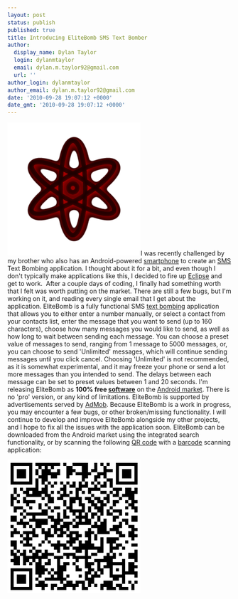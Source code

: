 ```yaml
---
layout: post
status: publish
published: true
title: Introducing EliteBomb SMS Text Bomber
author:
  display_name: Dylan Taylor
  login: dylanmtaylor
  email: dylan.m.taylor92@gmail.com
  url: ''
author_login: dylanmtaylor
author_email: dylan.m.taylor92@gmail.com
date: '2010-09-28 19:07:12 +0000'
date_gmt: '2010-09-28 19:07:12 +0000'
---
```

<p><a href="/images/blog/2010/09/nuke-clear-bright.png"><img class="alignleft size-medium wp-image-615" title="EliteBomb SMS Text Bomber Logo" src="/images/blog/2010/11/nuke-clear-bright.pngw300" alt="" width="300" height="300" /></a>I was recently challenged by my brother who also has an Android-powered <a class="zem_slink" title="Smartphone" rel="wikipedia" href="http://en.wikipedia.org/wiki/Smartphone">smartphone</a> to create an <a class="zem_slink" title="SMS" rel="wikipedia" href="http://en.wikipedia.org/wiki/SMS">SMS</a> Text Bombing application. I thought about it for a bit, and even though I don't typically make applications like this, I decided to fire up <a class="zem_slink" title="Eclipse (software)" rel="homepage" href="http://www.eclipse.org/">Eclipse</a> and get to work.  After a couple days of coding, I finally had something worth that I felt was worth putting on the market. There are still a few bugs, but I'm working on it, and reading every single email that I get about the application. EliteBomb is a fully functional SMS <a class="zem_slink" title="E-mail bomb" rel="wikipedia" href="http://en.wikipedia.org/wiki/E-mail_bomb">text bombing</a> application that allows you to either enter a number manually, or select a contact from your contacts list, enter the message that you want to send (up to 160 characters), choose how many messages you would like to send, as well as how long to wait between sending each message. You can choose a preset value of messages to send, ranging from 1 message to 5000 messages, or, you can choose to send 'Unlimited' messages, which will continue sending messages until you click cancel. Choosing 'Unlimited' is not recommended, as it is somewhat experimental, and it may freeze your phone or send a lot more messages than you intended to send. The delays between each message can be set to preset values between 1 and 20 seconds. I'm releasing EliteBomb as <strong>100% free <a class="zem_slink" title="Computer software" rel="wikipedia" href="http://en.wikipedia.org/wiki/Computer_software">software</a></strong> on the <a class="zem_slink" title="Android Market" rel="homepage" href="http://www.android.com/market/">Android market</a>. There is no 'pro' version, or any kind of limitations. EliteBomb is supported by advertisements served by <a class="zem_slink" title="AdMob" rel="homepage" href="http://admob.com">AdMob</a>. Because EliteBomb is a work in progress, you may encounter a few bugs, or other broken/missing functionality. I will continue to develop and improve EliteBomb alongside my other projects, and I hope to fix all the issues with the application soon. EliteBomb can be downloaded from the Android market using the integrated search functionality, or by scanning the following <a class="zem_slink" title="QR Code" rel="wikipedia" href="http://en.wikipedia.org/wiki/QR_Code">QR code</a> with a <a class="zem_slink" title="Barcode" rel="wikipedia" href="http://en.wikipedia.org/wiki/Barcode">barcode</a> scanning application:</p>
<p><a href="/images/blog/2010/09/elitebomb-qr.png"><img class="alignleft size-medium wp-image-620" title="EliteBomb Market QR Code" src="/images/blog/2010/11/elitebomb-qr.pngw300" alt="" width="300" height="300" /></a></p>
